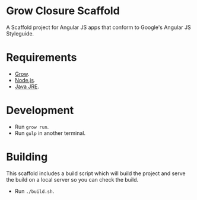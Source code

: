 # Grow Closure Scaffold

A Scaffold project for Angular JS apps that conform to Google's Angular JS Styleguide. 

# Requirements
- [Grow](http://grow.io/).
- [Node.js](https://nodejs.org/en/).
- [Java JRE](http://www.oracle.com/technetwork/java/javase/downloads/jre8-downloads-2133155.html).

# Development
- Run `grow run`.
- Run `gulp` in another terminal.

# Building
This scaffold includes a build script which will build the project and serve the build on a local server so you can check the build.

- Run `./build.sh`.

